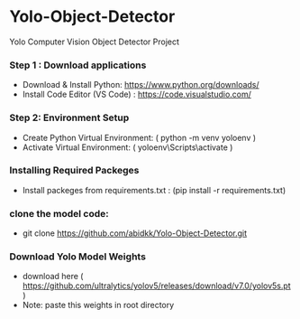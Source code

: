 # Yolo-Object-Detector
Yolo Computer Vision Object Detector Project




### Step 1 : Download applications
- Download & Install Python:  https://www.python.org/downloads/
- Install Code Editor (VS Code) : https://code.visualstudio.com/


### Step 2: Environment Setup
- Create Python Virtual Environment: ( python -m venv yoloenv )
- Activate Virtual Environment: ( yoloenv\Scripts\activate )


### Installing Required Packeges 
- Install packeges from requirements.txt : (pip install -r requirements.txt)



### clone the model code:
- git clone https://github.com/abidkk/Yolo-Object-Detector.git


### Download Yolo Model Weights 
- download here ( https://github.com/ultralytics/yolov5/releases/download/v7.0/yolov5s.pt)
- Note: paste this weights in root directory